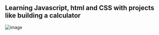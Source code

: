 ## Learning Javascript, html and CSS with projects like building a calculator

![image](https://github.com/user-attachments/assets/9992bf36-2c7a-490d-a506-ea8934daa37f)
